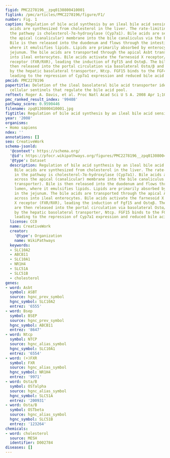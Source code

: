 ```yaml
---
figid: PMC2278196__zpq0130800410001
figlink: /pmc/articles/PMC2278196/figure/F1/
number: Fig. 1
caption: Regulation of bile acid synthesis by an ileal bile acid sensing system. Bile
  acids are synthesized from cholesterol in the liver. The rate-limiting enzyme in
  the pathway is cholesterol-7α-hydroxylase (Cyp7a1). Bile acids are secreted across
  the apical (canalicular) membrane into the bile canaliculus via the Bsep transporter).
  Bile is then released into the duodenum and flows through the intestinal lumen,
  where it emulsifies lipids. Lipids are primarily absorbed by enterocytes in the
  jejunum. The bile acids are transported through the apical Asbt transporter across
  into ileal enterocytes. Bile acids activate the farnesoid X receptor/retinoid X
  receptor (FXR/RXR), leading the induction of Fgf15 and Ostαβ. The bile acids are
  then released into the portal circulation via basolateral Ostα/β and reabsorbed
  by the hepatic basolateral transporter, Ntcp. FGF15 binds to the FGF4 receptor,
  leading to the repression of Cyp7a1 expression and reduced bile acid synthesis.
pmcid: PMC2278196
papertitle: Deletion of the ileal basolateral bile acid transporter identifies the
  cellular sentinels that regulate the bile acid pool.
reftext: Roger A. Davis, et al. Proc Natl Acad Sci U S A. 2008 Apr 1;105(13):4965-4966.
pmc_ranked_result_index: '99408'
pathway_score: 0.9590446
filename: zpq0130800410001.jpg
figtitle: Regulation of bile acid synthesis by an ileal bile acid sensing system
year: '2008'
organisms:
- Homo sapiens
ndex: ''
annotations: []
seo: CreativeWork
schema-jsonld:
  '@context': https://schema.org/
  '@id': https://pfocr.wikipathways.org/figures/PMC2278196__zpq0130800410001.html
  '@type': Dataset
  description: Regulation of bile acid synthesis by an ileal bile acid sensing system.
    Bile acids are synthesized from cholesterol in the liver. The rate-limiting enzyme
    in the pathway is cholesterol-7α-hydroxylase (Cyp7a1). Bile acids are secreted
    across the apical (canalicular) membrane into the bile canaliculus via the Bsep
    transporter). Bile is then released into the duodenum and flows through the intestinal
    lumen, where it emulsifies lipids. Lipids are primarily absorbed by enterocytes
    in the jejunum. The bile acids are transported through the apical Asbt transporter
    across into ileal enterocytes. Bile acids activate the farnesoid X receptor/retinoid
    X receptor (FXR/RXR), leading the induction of Fgf15 and Ostαβ. The bile acids
    are then released into the portal circulation via basolateral Ostα/β and reabsorbed
    by the hepatic basolateral transporter, Ntcp. FGF15 binds to the FGF4 receptor,
    leading to the repression of Cyp7a1 expression and reduced bile acid synthesis.
  license: CC0
  name: CreativeWork
  creator:
    '@type': Organization
    name: WikiPathways
  keywords:
  - SLC10A2
  - ABCB11
  - SLC10A1
  - NR1H4
  - SLC51A
  - SLC51B
  - cholesterol
genes:
- word: Asbt
  symbol: ASBT
  source: hgnc_prev_symbol
  hgnc_symbol: SLC10A2
  entrez: '6555'
- word: Bsep
  symbol: BSEP
  source: hgnc_prev_symbol
  hgnc_symbol: ABCB11
  entrez: '8647'
- word: Ntcp
  symbol: NTCP
  source: hgnc_alias_symbol
  hgnc_symbol: SLC10A1
  entrez: '6554'
- word: (+)FXR
  symbol: FXR
  source: hgnc_alias_symbol
  hgnc_symbol: NR1H4
  entrez: '9971'
- word: Osta/B
  symbol: OSTalpha
  source: hgnc_alias_symbol
  hgnc_symbol: SLC51A
  entrez: '200931'
- word: Osta/B
  symbol: OSTbeta
  source: hgnc_alias_symbol
  hgnc_symbol: SLC51B
  entrez: '123264'
chemicals:
- word: cholesterol
  source: MESH
  identifier: D002784
diseases: []
---
```

